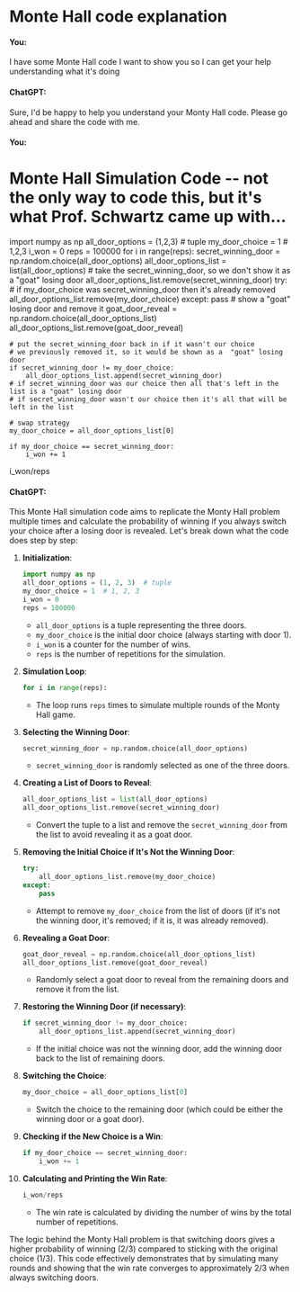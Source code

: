 # Monte Hall code explanation

#### You:
I have some Monte Hall code I want to show you so I can get your help understanding what it's doing

#### ChatGPT:
Sure, I'd be happy to help you understand your Monty Hall code. Please go ahead and share the code with me.


#### You:
# Monte Hall Simulation Code -- not the only way to code this, but it's what Prof. Schwartz came up with...

import numpy as np
all_door_options = (1,2,3)  # tuple
my_door_choice = 1  # 1,2,3
i_won = 0
reps = 100000
for i in range(reps):
    secret_winning_door = np.random.choice(all_door_options)
    all_door_options_list = list(all_door_options)
    # take the secret_winning_door, so we don't show it as a "goat" losing door
    all_door_options_list.remove(secret_winning_door)
    try:
        # if my_door_choice was secret_winning_door then it's already removed
        all_door_options_list.remove(my_door_choice)
    except:
        pass
    # show a "goat" losing door and remove it
    goat_door_reveal = np.random.choice(all_door_options_list)
    all_door_options_list.remove(goat_door_reveal)

    # put the secret_winning_door back in if it wasn't our choice
    # we previously removed it, so it would be shown as a  "goat" losing door
    if secret_winning_door != my_door_choice:
        all_door_options_list.append(secret_winning_door)
    # if secret_winning_door was our choice then all that's left in the list is a "goat" losing door
    # if secret_winning_door wasn't our choice then it's all that will be left in the list

    # swap strategy
    my_door_choice = all_door_options_list[0]

    if my_door_choice == secret_winning_door:
        i_won += 1

i_won/reps

#### ChatGPT:
This Monte Hall simulation code aims to replicate the Monty Hall problem multiple times and calculate the probability of winning if you always switch your choice after a losing door is revealed. Let's break down what the code does step by step:

1. **Initialization**:
   ```python
   import numpy as np
   all_door_options = (1, 2, 3)  # tuple
   my_door_choice = 1  # 1, 2, 3
   i_won = 0
   reps = 100000
   ```
   - `all_door_options` is a tuple representing the three doors.
   - `my_door_choice` is the initial door choice (always starting with door 1).
   - `i_won` is a counter for the number of wins.
   - `reps` is the number of repetitions for the simulation.

2. **Simulation Loop**:
   ```python
   for i in range(reps):
   ```
   - The loop runs `reps` times to simulate multiple rounds of the Monty Hall game.

3. **Selecting the Winning Door**:
   ```python
   secret_winning_door = np.random.choice(all_door_options)
   ```
   - `secret_winning_door` is randomly selected as one of the three doors.

4. **Creating a List of Doors to Reveal**:
   ```python
   all_door_options_list = list(all_door_options)
   all_door_options_list.remove(secret_winning_door)
   ```
   - Convert the tuple to a list and remove the `secret_winning_door` from the list to avoid revealing it as a goat door.

5. **Removing the Initial Choice if It's Not the Winning Door**:
   ```python
   try:
       all_door_options_list.remove(my_door_choice)
   except:
       pass
   ```
   - Attempt to remove `my_door_choice` from the list of doors (if it's not the winning door, it's removed; if it is, it was already removed).

6. **Revealing a Goat Door**:
   ```python
   goat_door_reveal = np.random.choice(all_door_options_list)
   all_door_options_list.remove(goat_door_reveal)
   ```
   - Randomly select a goat door to reveal from the remaining doors and remove it from the list.

7. **Restoring the Winning Door (if necessary)**:
   ```python
   if secret_winning_door != my_door_choice:
       all_door_options_list.append(secret_winning_door)
   ```
   - If the initial choice was not the winning door, add the winning door back to the list of remaining doors.

8. **Switching the Choice**:
   ```python
   my_door_choice = all_door_options_list[0]
   ```
   - Switch the choice to the remaining door (which could be either the winning door or a goat door).

9. **Checking if the New Choice is a Win**:
   ```python
   if my_door_choice == secret_winning_door:
       i_won += 1
   ```

10. **Calculating and Printing the Win Rate**:
    ```python
    i_won/reps
    ```
    - The win rate is calculated by dividing the number of wins by the total number of repetitions.

The logic behind the Monty Hall problem is that switching doors gives a higher probability of winning (2/3) compared to sticking with the original choice (1/3). This code effectively demonstrates that by simulating many rounds and showing that the win rate converges to approximately 2/3 when always switching doors.
